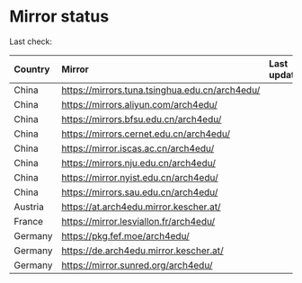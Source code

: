 <script src="./time.js"></script>
# Mirror status
Last check: <script type="text/javascript">localize(1717842003.5878825);</script>

|Country|Mirror|Last update|
|:------|:-----|:----------|
|China|https://mirrors.tuna.tsinghua.edu.cn/arch4edu/|<script type="text/javascript">localize(1717785364);</script>|
|China|https://mirrors.aliyun.com/arch4edu/|<script type="text/javascript">localize(1717785364);</script>|
|China|https://mirrors.bfsu.edu.cn/arch4edu/|<script type="text/javascript">localize(1717785364);</script>|
|China|https://mirrors.cernet.edu.cn/arch4edu/|<script type="text/javascript">localize(1717785364);</script>|
|China|https://mirror.iscas.ac.cn/arch4edu/|<script type="text/javascript">localize(1717785364);</script>|
|China|https://mirrors.nju.edu.cn/arch4edu/|<script type="text/javascript">localize(1717785364);</script>|
|China|https://mirror.nyist.edu.cn/arch4edu/|<script type="text/javascript">localize(1717785364);</script>|
|China|https://mirrors.sau.edu.cn/arch4edu/|<script type="text/javascript">localize(1717785364);</script>|
|Austria|https://at.arch4edu.mirror.kescher.at/|<script type="text/javascript">localize(1717828353);</script>|
|France|https://mirror.lesviallon.fr/arch4edu/|<script type="text/javascript">localize(1717785364);</script>|
|Germany|https://pkg.fef.moe/arch4edu/|<script type="text/javascript">localize(1717828353);</script>|
|Germany|https://de.arch4edu.mirror.kescher.at/|<script type="text/javascript">localize(1717828353);</script>|
|Germany|https://mirror.sunred.org/arch4edu/|<script type="text/javascript">localize(1717742215);</script>|

<script src="./tablefilter/tablefilter.js"></script>
<script src="./table.js"></script>